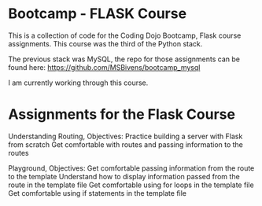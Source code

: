 # Bootcamp - FLASK Course
This is a collection of code for the Coding Dojo Bootcamp, Flask course assignments.
This course was the third of the Python stack.

The previous stack was MySQL, the repo for those assignments can be found here: https://github.com/MSBivens/bootcamp_mysql

I am currently working through this course.

# Assignments for the Flask Course 
Understanding Routing, Objectives:
    Practice building a server with Flask from scratch
    Get comfortable with routes and passing information to the routes

Playground, Objectives:
    Get comfortable passing information from the route to the template
    Understand how to display information passed from the route in the template file
    Get comfortable using for loops in the template file
    Get comfortable using if statements in the template file
